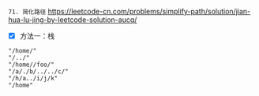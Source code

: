 
`71. 简化路径` https://leetcode-cn.com/problems/simplify-path/solution/jian-hua-lu-jing-by-leetcode-solution-aucq/
- [x] 方法一：栈

```
"/home/"
"/../"
"/home//foo/"
"/a/./b/../../c/"
"/h/a../i/j/k"
"/home"
```
